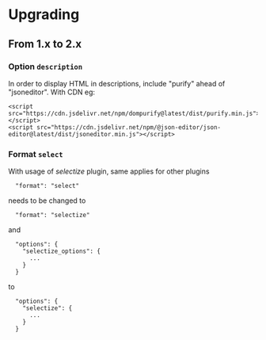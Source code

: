 # Upgrading

## From 1.x to 2.x

### Option `description`

In order to display HTML in descriptions, include "purify" ahead of "jsoneditor". With CDN eg:

```
<script src="https://cdn.jsdelivr.net/npm/dompurify@latest/dist/purify.min.js"></script>
<script src="https://cdn.jsdelivr.net/npm/@json-editor/json-editor@latest/dist/jsoneditor.min.js"></script>
```

### Format `select`

With usage of *selectize*  plugin, same applies for other plugins

```
  "format": "select"
```

needs to be changed to 

```
  "format": "selectize"
```

and

```
  "options": {
    "selectize_options": {
      ...
    } 
  }
```

to

```
  "options": {
    "selectize": {
      ...
    } 
  }
```
